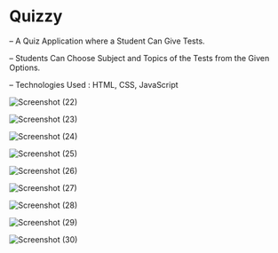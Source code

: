# Quizzy

– A Quiz Application where a Student Can Give Tests.

– Students Can Choose Subject and Topics of the Tests from the Given Options.

– Technologies Used : HTML, CSS, JavaScript

![Screenshot (22)](https://user-images.githubusercontent.com/77926104/203369616-630ffe71-be17-401c-a505-7382d09dd42f.png)




![Screenshot (23)](https://user-images.githubusercontent.com/77926104/203369665-387a02cb-b656-4991-95c1-f7b5fbdc7868.png)




![Screenshot (24)](https://user-images.githubusercontent.com/77926104/203369696-f03061e6-3d2a-4b07-bf64-3e1f301085a4.png)




![Screenshot (25)](https://user-images.githubusercontent.com/77926104/203369827-906a63ee-8452-4d5c-86fd-cc3ed3c00d01.png)




![Screenshot (26)](https://user-images.githubusercontent.com/77926104/203369861-ae0ecec1-f41d-4329-90ce-8b1672e81672.png)




![Screenshot (27)](https://user-images.githubusercontent.com/77926104/203369899-37e7189b-a94e-4dac-bfaf-0770d1ee0ff8.png)




![Screenshot (28)](https://user-images.githubusercontent.com/77926104/203369937-78e2a47f-b6f2-4f03-9165-f88e8015deb6.png)




![Screenshot (29)](https://user-images.githubusercontent.com/77926104/203369965-6f0c33db-f9f8-44ef-9ce5-6861c4a07d9b.png)




![Screenshot (30)](https://user-images.githubusercontent.com/77926104/203369989-f7b85b39-0d38-4c90-94cc-144f6a4e8cb6.png)
